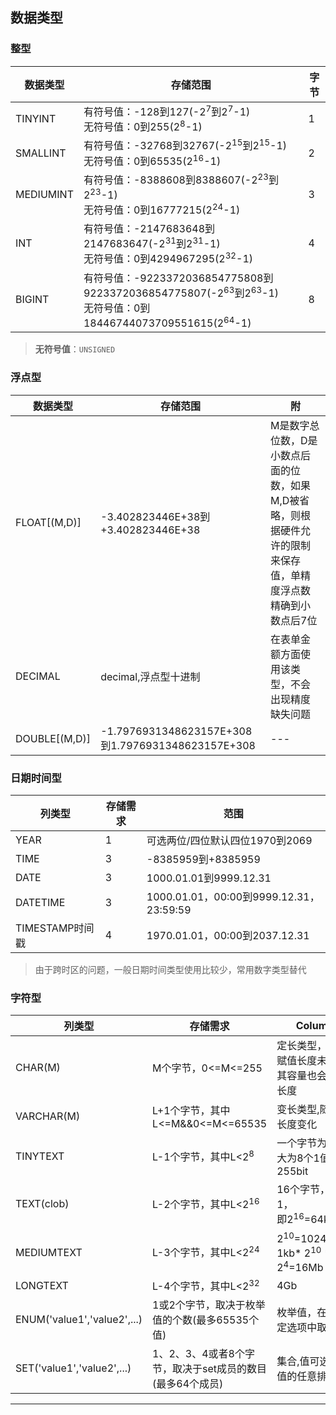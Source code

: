 ## 数据类型
### 整型

数据类型 | 存储范围 | 字节
---------|----------|---------
 TINYINT | 有符号值：-128到127(-2<sup>7</sup>到2<sup>7</sup>-1)<br>无符号值：0到255(2<sup>8</sup>-1) | 1
 SMALLINT | 有符号值：-32768到32767(-2<sup>15</sup>到2<sup>15</sup>-1)<br>无符号值：0到65535(2<sup>16</sup>-1) | 2
 MEDIUMINT | 有符号值：-8388608到8388607(-2<sup>23</sup>到2<sup>23</sup>-1)<br>无符号值：0到16777215(2<sup>24</sup>-1) | 3
 INT |有符号值：-2147683648到2147683647(-2<sup>31</sup>到2<sup>31</sup>-1)<br>无符号值：0到4294967295(2<sup>32</sup>-1) | 4
 BIGINT |有符号值：-9223372036854775808到9223372036854775807(-2<sup>63</sup>到2<sup>63</sup>-1)<br>无符号值：0到18446744073709551615(2<sup>64</sup>-1) | 8

>**无符号值**：`UNSIGNED`
### 浮点型

数据类型 | 存储范围 | 附
---------|-----------|-----------
 FLOAT[(M,D)] | -3.402823446E+38到+3.402823446E+38 | M是数字总位数，D是小数点后面的位数，如果M,D被省略，则根据硬件允许的限制来保存值，单精度浮点数精确到小数点后7位
 DECIMAL | decimal,浮点型十进制 | 在表单金额方面使用该类型，不会出现精度缺失问题
 DOUBLE[(M,D)] | -1.7976931348623157E+308到1.7976931348623157E+308 | ---

### 日期时间型

列类型 | 存储需求 | 范围
---------|-------|------
 YEAR | 1 |可选两位/四位默认四位1970到2069
 TIME | 3 |-8385959到+8385959
 DATE | 3 |1000.01.01到9999.12.31
 DATETIME | 3 |1000.01.01，00:00到9999.12.31，23:59:59
 TIMESTAMP时间戳 | 4 |1970.01.01，00:00到2037.12.31

>由于跨时区的问题，一般日期时间类型使用比较少，常用数字类型替代

### 字符型

列类型 | 存储需求 | Column C
---------|----------|---------
 CHAR(M) | M个字节，0<=M<=255 | 定长类型，即使所赋值长度未填满，其容量也会为指定长度
 VARCHAR(M) | L+1个字节，其中L<=M&&0<=M<=65535 | 变长类型,随着值的长度变化
 TINYTEXT | L-1个字节，其中L<2<sup>8</sup> | 一个字节为8bit,最大为8个1值为255bit
 TEXT(clob) | L-2个字节，其中L<2<sup>16</sup> | 16个字节，16个1，<br>即2<sup>16</sup>=64kb
 MEDIUMTEXT | L-3个字节，其中L<2<sup>24</sup> |2<sup>10</sup>=1024bit=1kb<br> 1kb* 2<sup>10</sup> * 2<sup>4</sup>=16Mb
 LONGTEXT | L-4个字节，其中L<2<sup>32</sup> | 4Gb
 ENUM('value1','value2',...) | 1或2个字节，取决于枚举值的个数(最多65535个值) |枚举值，在几个指定选项中取值
 SET('value1','value2',...) | 1、2、3、4或者8个字节，取决于set成员的数目(最多64个成员) | 集合,值可选为指定值的任意排列组合

----

